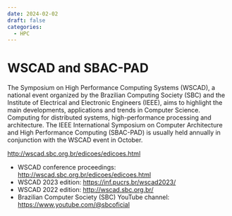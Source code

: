 ```yaml
---
date: 2024-02-02
draft: false
categories:
  - HPC
---
```


# WSCAD and SBAC-PAD

The Symposium on High Performance Computing Systems (WSCAD), a national event organized by the Brazilian Computing Society (SBC) and the Institute of Electrical and Electronic Engineers (IEEE), aims to highlight the main developments, applications and trends in Computer Science. Computing for distributed systems, high-performance processing and architecture. The IEEE International Symposium on Computer Architecture and High Performance Computing (SBAC-PAD) is usually held annually in conjunction with the WSCAD event in October.

<http://wscad.sbc.org.br/edicoes/edicoes.html>

- WSCAD conference proceedings: <http://wscad.sbc.org.br/edicoes/edicoes.html>
- WSCAD 2023 edition: <https://inf.pucrs.br/wscad2023/>
- WSCAD 2022 edition: <http://wscad.sbc.org.br/>
- Brazilian Computer Society (SBC) YouTube channel: <https://www.youtube.com/@sbcoficial>
